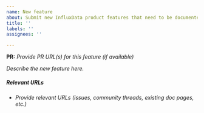 ```yaml
---
name: New feature
about: Submit new InfluxData product features that need to be documented.
title: ''
labels: ''
assignees: ''

---
```


**PR:** _Provide PR URL(s) for this feature (if available)_

_Describe the new feature here._

##### Relevant URLs
- _Provide relevant URLs (issues, community threads, existing doc pages, etc.)_

<!--
IMPORTANT: Is this feature tied to a specific product release?
If so, add a milestone using the following convention:

<product-name> <semantic-version>

Examples: InfluxDB 2.0.5, Telegraf 1.18.0
-->
